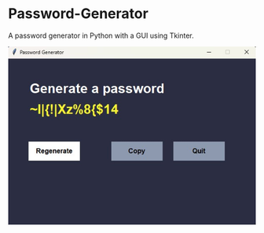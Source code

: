 # Password-Generator
A password generator in Python with a GUI using Tkinter.

![Thumbnail](https://github.com/robertlsmith/Password-Generator/blob/main/pw_gen_thumbnail.jpg)
